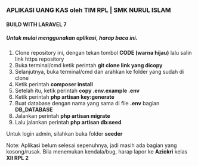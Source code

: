 ### APLIKASI UANG KAS oleh TIM RPL | SMK NURUL ISLAM

#### BUILD WITH LARAVEL 7

##### Untuk mulai menggunakan aplikasi, harap baca ini.
1. Clone repository ini, dengan tekan tombol **CODE (warna hijau)** lalu salin link https repository
2. Buka terminal/cmd ketik perintah **git clone link yang dicopy**
3. Selanjutnya, buka terminal/cmd dan arahkan ke folder yang sudah di clone
4. Ketik perintah **composer install**
5. Setelah itu, ketik perintah **copy .env.example .env**
6. Ketik perintah **php artisan key:generate**
7. Buat database dengan nama yang sama di file **.env** bagian **DB_DATABASE**
8. Jalankan perintah **php artisan migrate**
9. Lalu jalankan perintah **php artisan db:seed**

Untuk login admin, silahkan buka folder **seeder**

Note: Aplikasi belum selesai sepenuhnya, jadi masih ada bagian yang kosong/rusak.
Bila menemukan kendala/bug, harap lapor ke **Azickri** kelas **XII RPL 2**
